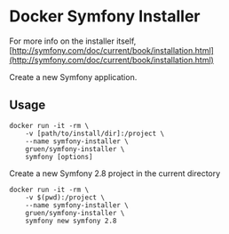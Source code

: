 # Docker Symfony Installer

For more info on the installer itself, [http://symfony.com/doc/current/book/installation.html](http://symfony.com/doc/current/book/installation.html)

Create a new Symfony application.

## Usage

```
docker run -it -rm \
    -v [path/to/install/dir]:/project \
    --name symfony-installer \
    gruen/symfony-installer \
    symfony [options]
```

Create a new Symfony 2.8 project in the current directory
```
docker run -it -rm \
    -v $(pwd):/project \
    --name symfony-installer \
    gruen/symfony-installer \
    symfony new symfony 2.8
```
